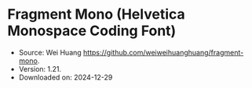 # Fragment Mono (Helvetica Monospace Coding Font)

- Source: Wei Huang <https://github.com/weiweihuanghuang/fragment-mono>.
- Version: 1.21.
- Downloaded on: 2024-12-29
